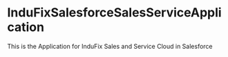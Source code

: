 # InduFixSalesforceSalesServiceApplication
This is the Application for InduFix Sales and Service Cloud in Salesforce
